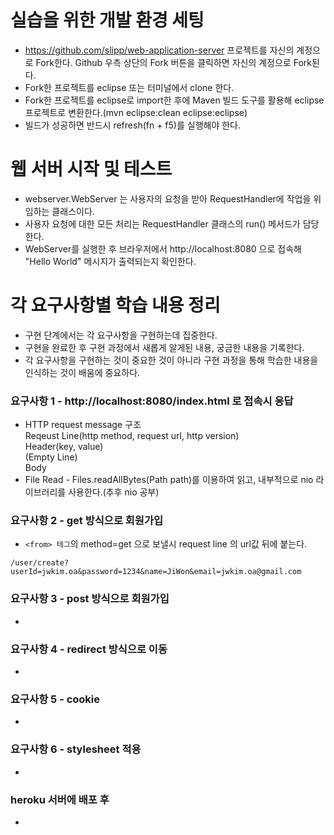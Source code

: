 # 실습을 위한 개발 환경 세팅
* https://github.com/slipp/web-application-server 프로젝트를 자신의 계정으로 Fork한다. Github 우측 상단의 Fork 버튼을 클릭하면 자신의 계정으로 Fork된다.
* Fork한 프로젝트를 eclipse 또는 터미널에서 clone 한다.
* Fork한 프로젝트를 eclipse로 import한 후에 Maven 빌드 도구를 활용해 eclipse 프로젝트로 변환한다.(mvn eclipse:clean eclipse:eclipse)
* 빌드가 성공하면 반드시 refresh(fn + f5)를 실행해야 한다.

# 웹 서버 시작 및 테스트
* webserver.WebServer 는 사용자의 요청을 받아 RequestHandler에 작업을 위임하는 클래스이다.
* 사용자 요청에 대한 모든 처리는 RequestHandler 클래스의 run() 메서드가 담당한다.
* WebServer를 실행한 후 브라우저에서 http://localhost:8080 으로 접속해 "Hello World" 메시지가 출력되는지 확인한다.

# 각 요구사항별 학습 내용 정리

* 구현 단계에서는 각 요구사항을 구현하는데 집중한다.
* 구현을 완료한 후 구현 과정에서 새롭게 알게된 내용, 궁금한 내용을 기록한다.
* 각 요구사항을 구현하는 것이 중요한 것이 아니라 구현 과정을 통해 학습한 내용을 인식하는 것이 배움에 중요하다.

### 요구사항 1 - http://localhost:8080/index.html 로 접속시 응답

* HTTP request message 구조 <br>
  Reqeust Line(http method, request url, http version) <br>
  Header(key, value) <br>
  (Empty Line) <br>
  Body
* File Read - Files.readAllBytes(Path path)를 이용하여 읽고, 내부적으로 nio 라이브러리를 사용한다.(추후 nio 공부)

### 요구사항 2 - get 방식으로 회원가입

* `<from> 테그`의 method=get 으로 보낼시 request line 의 url값 뒤에 붙는다.

```code
/user/create?userId=jwkim.oa&password=1234&name=JiWon&email=jwkim.oa@gmail.com
````

### 요구사항 3 - post 방식으로 회원가입

*

### 요구사항 4 - redirect 방식으로 이동

*

### 요구사항 5 - cookie
* 

### 요구사항 6 - stylesheet 적용
* 

### heroku 서버에 배포 후
* 